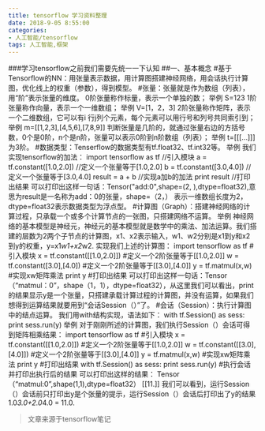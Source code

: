 ```yaml
---
title: tensorflow 学习资料整理
date: 2018-9-05 8:55:00
categories:
- 人工智能/tensorflow
tags: 人工智能,框架
---
```


###学习tensorflow之前我们需要先统一一下认知
##一、基本概念
#基于Tensorflow的NN：用张量表示数据，用计算图搭建神经网络，用会话执行计算图，优化线上的权重（参数），得到模型。
#张量：张量就是作为数组（列表），用“阶”表示张量的维度。
0阶张量称作标量，表示一个单独的数；
举例 S=123
1阶张量称作向量，表示一个一维数组；
举例 V=[1，2，3]
2阶张量称作矩阵，表示一个二维数组，它可以有i 行j列个元素，每个元素可以用行号和列号共同索引到；
举例 m=[[1,2,3],[4,5,6],[7,8,9]]
判断张量是几阶的，就通过张量右边的方括号数，0个是0阶，n个是n阶，张量可以表示0阶到n阶数组（列表）；
举例 t=[[[...]]]为3阶。
#数据类型：Tenserflow的数据类型有tf.float32、tf.int32等。
举例
我们实现tensorflow的加法：
import tensorflow as tf    //引入模块
a = tf.constant([1.0,2.0]) //定义一个张量等于[1.0,2.0]
b = tf.constant([3.0,4.0]) //定义一个张量等于[3.0,4.0]
result = a + b             //实现a加b的加法
print result               //打印出结果
可以打印出这样一句话：Tensor("add:0",shape=(2, ),dtype=float32),意思为result是一名称为add：0的张量，shape=（2，） 表示一维数组长度为2，dtype=float32表示数据类型为浮点型。
#计算图（Graph）：搭建神经网络的计算过程，只承载一个或多个计算节点的一张图，只搭建网络不运算。
举例
神经网络的基本模型是神经元，神经元的基本模型就是数学中的乘法、加法运算。我们搭建的层数为2两个子节点的计算图，x1、x2表示输入，w1、w2分别是x1到y和x2到y的权重，y=x1*w1+x2*w2.
实现我们上述的计算图：
import tensorflow as tf      #引入模块
x = tf.constant([[1.0,2.0]]) #定义一个2阶张量等于[[1.0,2.0]]
w = tf.constant([3.0],[4.0]) #定义一个2阶张量等于[[3.0],[4.0]]
y = tf.matmul(x,w)           #实现xw矩阵乘法
print y                      #打印出结果
可以打印出这样一句话：Tensor（“matmul：0”，shape（1，1），dtype=float32），从这里我们可以看出，print的结果显示y是一个张量，只搭建承载计算过程的计算图，并没有运算，如果我们想得到运算结果就要用到“会话Session（）”了。
#会话（Session）：执行计算图中的结点运算。
我们用with结构实现，语法如下：
with tf.Session() as sess:
  print sess.run(y)
举例
对于刚刚所述的计算图，我们执行Session（）会话可得到矩阵相乘结果：
import tensorflow as tf        #引入模块
x = tf.constant([[1.0,2.0]])   #定义一个2阶张量等于[[1.0,2.0]]
w = tf.constant([[3.0],[4.0]]) #定义一个2阶张量等于[[3.0],[4.0]]
y = tf.matmul(x,w)             #实现xw矩阵乘法
print y                        #打印出结果
with tf.Session() as sess:
  print sess.run(y)            #执行会话并打印出执行后的结果
可以打印出这样的结果：
Tensor（“matmul:0”,shape(1,1),dtype=float32）
[[11.]]
我们可以看到，运行Session（）会话前只打印出y是个张量的提示，运行Session（）会话后打印出了y的结果1.0*3.0+2.0*4.0 = 11.0.




>文章来源于tensorflow笔记
